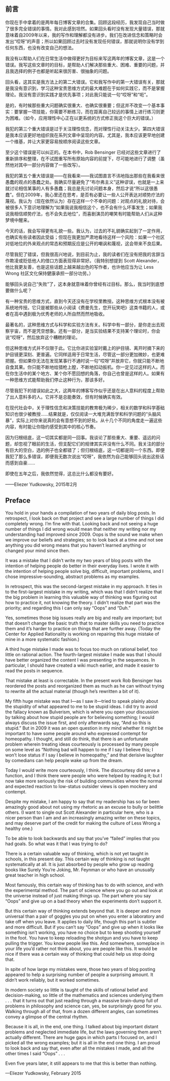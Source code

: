 ## 前言

你现在手中拿着的是两年每日博客文章的合集。回顾这段经历，我发现自己当时做了很多完全错误的事情。我对此感到坦然。如果回头看时没有发现大量错误，那就意味着自2009年以来，我的写作和理解都没有进步。我们在改进信念和策略时会发出“哎呀”的声音；所以如果回顾过去时没有发现任何错误，那就说明你没有学到任何东西，也没有改变自己的想法。

我没有以帮助人们在日常生活中做得更好为目标来写这两年的博客文章，这是一个错误。我写这些文章时的目标，是帮助人们解决那些重大、困难、重要的问题，并且我选择的例子也都是听起来很厉害、很抽象的问题。

回头看，这其实是我方法上的第二大错误。它和我写作中的第一大错误有关，那就是我没有意识到，学习这种宝贵思维方式的最大难题在于如何实践它，而不是掌握理论。我没有意识到实践才是优先事项；对此我只能说一句“哎呀”和“呃”。

是的，有时候那些重大问题确实很重大、也确实很重要；但这并不改变一个基本事实：要掌握一项技能，你需要不断练习，而在距离自己较远的事情上进行练习则更为困难。（如今，应用理性中心正在以更系统的方式修正我这个巨大的错误。）

我犯的第三个重大错误是过于关注理性信念，而对理性行动关注太少。第四大错误是我本应该更好地组织我在系列文章中呈现的内容。尤其是，我本应该更早地创建一个维基，并让大家更容易按顺序阅读这些文章。

至少这个错误是可以纠正的。在本书中，Rob Bensinger 已经对这些文章进行了重新排序和整理，在不试图重写所有原始内容的前提下，尽可能地进行了调整（虽然他对其中一部分内容做了一些改写）。

我犯的第五个重大错误是——在我看来——我试图直言不讳地指出那些在我看来很愚蠢的观点的愚蠢之处。我确实尽量避免了“布尔弗主义”这种谬误，也就是一上来就讨论相信某事的人有多愚蠢；我总是先讨论问题本身，然后才说“所以这很愚蠢”。但在2009年，我心里还在思考，是否有必要让一些人公开表达对顺势疗法的蔑视。我认为（现在依然认为）存在这样一个不幸的问题：对观点的礼貌对待，会被很多人下意识地理解为“如果我说我相信这个，也不会有什么坏事发生；如果我说我相信顺势疗法，也不会失去地位”，而喜剧演员的嘲笑有时能帮助人们从这种梦境中醒来。

今天的话，我会写得更有礼貌一些。我认为，过去的不礼貌确实起到了一定作用，也确实有些读者因此受益；但现在我更加严肃地看待这样一个风险：如果一个社区对低地位的外来观点的常态和预期反应是公开的嘲讽和蔑视，这会带来不良后果。

尽管我犯了错误，但我很高兴地说，到目前为止，我的读者们在没有把我的言辞当作欺凌或贬低他人的借口方面表现得非常好。（我特别想提到 Scott Alexander，他比我更友善，也是这些话题上越来越出色的写作者，也许他应当为让 Less Wrong 社区文化保持健康承担一部分功劳。）

能够回头说自己“失败”了，这本身就意味着你曾经有过目标。那么，我当时到底想要做什么呢？

有一种宝贵的思维方式，直到今天还没有在学校里教授。这种思维方式根本没有被系统地传授。它只是被那些从小阅读《费曼先生，您开玩笑吧》这类书籍的人，或者在高中遇到极为优秀老师的人所自然而然地吸收。

最著名的，这种思维方式与科学和实验方法有关。科学中有一部分，是你走出去观察宇宙，而不是凭空想象。还有一部分，是当实验结果不支持某个理论时，你会说“哎呀”，然后放弃这个糟糕的理论。

但这种思维方式并不仅限于此。它比你进实验室时戴上的护目镜、离开时摘下来的护目镜更深刻、更普遍。它同样适用于日常生活，尽管这一部分更加微妙，也更难把握。但如果你无法在发现某事行不通时说一句“哎呀”并放弃它，你就只能不断地自食其果。你只能不断地给猎枪上膛，不断地扣动扳机。你一定见过这样的人。而在你生活中的某个地方、某个你不愿回想的角落，你自己也曾是这样的人。如果有一种思维方式能帮助我们停止这种行为，那该多好。

尽管我犯下的错误如此之大，这两年的博客写作似乎还是在出人意料的程度上帮助了出人意料多的人。它并不是总能奏效，但有时候确实有效。

在现代社会中，关于理性信念和决策技能的教育极为稀少，相关的数学和科学基础知识也很少被教授……结果就是，仅仅阅读一大堆充满哲学和科学问题的“头脑风暴”，实际上对你来说真的会有意想不到的好处。从十几个不同的角度走一遍这些内容，有时能让你隐约感受到其中的核心节奏。

因为归根结底，这一切其实都是同一回事。我谈论了那些重大、重要、遥远的问题，却忽视了眼前的生活，但支配它们的规律其实并没有什么不同。我关注的部分有巨大的空白，选的例子也全都错了；但归根结底，这一切都是同一个东西。即便我犯了那么多错误，即便我无数次说出“哎呀”，我依然为自己能够回头说出这些话而感到自豪……

即使在五年之后，我依然觉得，这总比什么都没有要好。

——Eliezer Yudkowsky, 2015年2月


## Preface 

You hold in your hands a compilation of two years of daily blog posts. In retrospect, I look back on that project and see a large number of things I did completely wrong. I’m fine with that. Looking back and not seeing a huge number of things I did wrong would mean that neither my writing nor my understanding had improved since 2009. Oops is the sound we make when we improve our beliefs and strategies; so to look back at a time and not see anything you did wrong means that you haven’t learned anything or changed your mind since then.

It was a mistake that I didn’t write my two years of blog posts with the intention of helping people do better in their everyday lives. I wrote it with the intention of helping people solve big, difficult, important problems, and I chose impressive-sounding, abstract problems as my examples.

In retrospect, this was the second-largest mistake in my approach. It ties in to the first-largest mistake in my writing, which was that I didn’t realize that the big problem in learning this valuable way of thinking was figuring out how to practice it, not knowing the theory. I didn’t realize that part was the priority; and regarding this I can only say “Oops” and “Duh.”

Yes, sometimes those big issues really are big and really are important; but that doesn’t change the basic truth that to master skills you need to practice them and it’s harder to practice on things that are further away. (Today the Center for Applied Rationality is working on repairing this huge mistake of mine in a more systematic fashion.)

A third huge mistake I made was to focus too much on rational belief, too little on rational action. The fourth-largest mistake I made was that I should have better organized the content I was presenting in the sequences. In particular, I should have created a wiki much earlier, and made it easier to read the posts in sequence.

That mistake at least is correctable. In the present work Rob Bensinger has reordered the posts and reorganized them as much as he can without trying to rewrite all the actual material (though he’s rewritten a bit of it).

My fifth huge mistake was that I—as I saw it—tried to speak plainly about the stupidity of what appeared to me to be stupid ideas. I did try to avoid the fallacy known as Bulverism, which is where you open your discussion by talking about how stupid people are for believing something; I would always discuss the issue first, and only afterwards say, “And so this is stupid.” But in 2009 it was an open question in my mind whether it might be important to have some people around who expressed contempt for homeopathy. I thought, and still do think, that there is an unfortunate problem wherein treating ideas courteously is processed by many people on some level as “Nothing bad will happen to me if I say I believe this; I won’t lose status if I say I believe in homeopathy,” and that derisive laughter by comedians can help people wake up from the dream.

Today I would write more courteously, I think. The discourtesy did serve a function, and I think there were people who were helped by reading it; but I now take more seriously the risk of building communities where the normal and expected reaction to low-status outsider views is open mockery and contempt.

Despite my mistake, I am happy to say that my readership has so far been amazingly good about not using my rhetoric as an excuse to bully or belittle others. (I want to single out Scott Alexander in particular here, who is a nicer person than I am and an increasingly amazing writer on these topics, and may deserve part of the credit for making the culture of Less Wrong a healthy one.)

To be able to look backwards and say that you’ve “failed” implies that you had goals. So what was it that I was trying to do?

There is a certain valuable way of thinking, which is not yet taught in schools, in this present day. This certain way of thinking is not taught systematically at all. It is just absorbed by people who grow up reading books like Surely You’re Joking, Mr. Feynman or who have an unusually great teacher in high school.

Most famously, this certain way of thinking has to do with science, and with the experimental method. The part of science where you go out and look at the universe instead of just making things up. The part where you say “Oops” and give up on a bad theory when the experiments don’t support it.

But this certain way of thinking extends beyond that. It is deeper and more universal than a pair of goggles you put on when you enter a laboratory and take off when you leave. It applies to daily life, though this part is subtler and more difficult. But if you can’t say “Oops” and give up when it looks like something isn’t working, you have no choice but to keep shooting yourself in the foot. You have to keep reloading the shotgun and you have to keep pulling the trigger. You know people like this. And somewhere, someplace in your life you’d rather not think about, you are people like this. It would be nice if there was a certain way of thinking that could help us stop doing that.

In spite of how large my mistakes were, those two years of blog posting appeared to help a surprising number of people a surprising amount. It didn’t work reliably, but it worked sometimes.

In modern society so little is taught of the skills of rational belief and decision-making, so little of the mathematics and sciences underlying them . . . that it turns out that just reading through a massive brain-dump full of problems in philosophy and science can, yes, be surprisingly good for you. Walking through all of that, from a dozen different angles, can sometimes convey a glimpse of the central rhythm.

Because it is all, in the end, one thing. I talked about big important distant problems and neglected immediate life, but the laws governing them aren’t actually different. There are huge gaps in which parts I focused on, and I picked all the wrong examples; but it is all in the end one thing. I am proud to look back and say that, even after all the mistakes I made, and all the other times I said “Oops” . . .

Even five years later, it still appears to me that this is better than nothing.

—Eliezer Yudkowsky, February 2015

